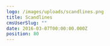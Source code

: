 ```yaml
---
logo: /images/uploads/scandlines.png
title: Scandlines
cmsUserSlug: ""
date: 2016-03-07T00:00:00.000Z
position: 80
---
```


